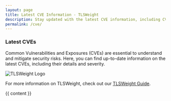 ```yaml
---
layout: page
title: Latest CVE Information - TLSWeight
description: Stay updated with the latest CVE information, including CVE, Description, CVSS Vector, Base Score, and Base Severity.
permalink: /cve/
---
```

### Latest CVEs

Common Vulnerabilities and Exposures (CVEs) are essential to understand and mitigate security risks. Here, you can find up-to-date information on the latest CVEs, including their details and severity.

![TLSWeight Logo](/blog/assets/tlsweight_logo.png)

For more information on TLSWeight, check out our [TLSWeight Guide](about.md).

<div>
  {{ content }}
</div>

